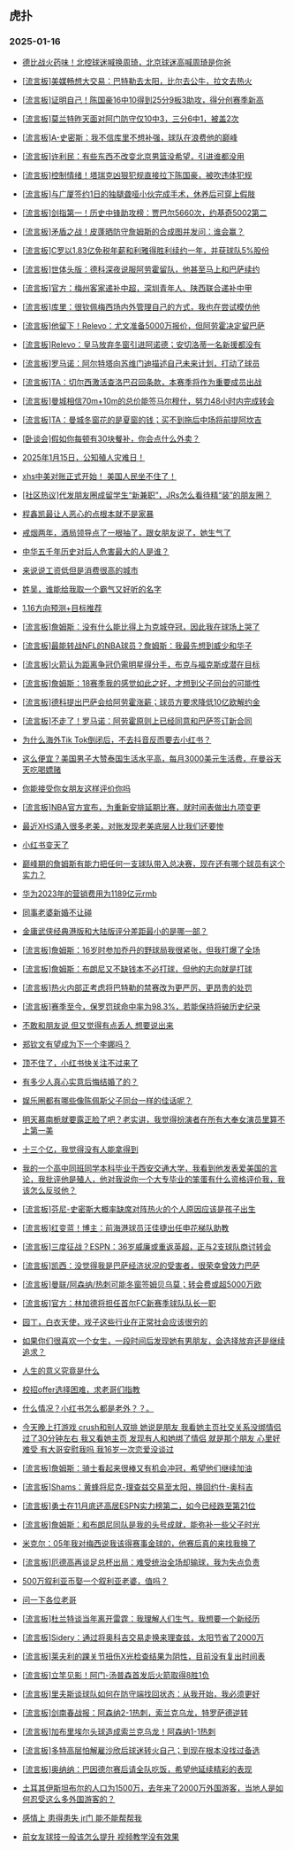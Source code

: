 ## 虎扑 
### 2025-01-16

+ [德比战火药味！北控球迷喊换周琦，北京球迷高喊周琦是你爸](https://bbs.hupu.com/630010339.html)

+ [[流言板]美媒畅想大交易：巴特勒去太阳，比尔去公牛，拉文去热火](https://bbs.hupu.com/630007331.html)

+ [[流言板]证明自己！陈国豪16中10得到25分9板3助攻，得分创赛季新高](https://bbs.hupu.com/630009836.html)

+ [[流言板]莫兰特昨天面对阿门防守仅10中3，三分6中1，被盖2次](https://bbs.hupu.com/630008857.html)

+ [[流言板]A-史密斯：我不信库里不想补强，球队在浪费他的巅峰](https://bbs.hupu.com/630007240.html)

+ [[流言板]许利民：有些东西不改变北京男篮没希望，引进谁都没用](https://bbs.hupu.com/630010657.html)

+ [[流言板]控制情绪！塔瑞克凶狠犯规直接拉下陈国豪，被吹违体犯规](https://bbs.hupu.com/630009595.html)

+ [[流言板]与广厦签约1日的独腿聋哑小伙完成手术，休养后可穿上假肢](https://bbs.hupu.com/630007140.html)

+ [[流言板]剑指第一！历史中锋助攻榜：贾巴尔5660次，约基奇5002第二](https://bbs.hupu.com/630009749.html)

+ [[流言板]矛盾之战！皮蓬晒防守詹姆斯的合成图并发问：谁会赢？](https://bbs.hupu.com/630007677.html)

+ [[流言板]C罗以1.83亿免税年薪和利雅得胜利续约一年，并获球队5%股份](https://bbs.hupu.com/630005861.html)

+ [[流言板]世体头版：德科深夜说服阿劳霍留队，他甚至马上和巴萨续约](https://bbs.hupu.com/630006012.html)

+ [[流言板]官方：梅州客家递补中超，深圳青年人、陕西联合递补中甲](https://bbs.hupu.com/630006519.html)

+ [[流言板]库里：很钦佩梅西场内外管理自己的方式，我也在尝试模仿他](https://bbs.hupu.com/630002510.html)

+ [[流言板]他留下！Relevo：尤文准备5000万报价，但阿劳霍决定留巴萨](https://bbs.hupu.com/630006219.html)

+ [[流言板]Relevo：皇马放弃冬窗引进阿诺德；安切洛蒂一名新援都没有](https://bbs.hupu.com/630005950.html)

+ [[流言板]罗马诺：阿尔特塔向苏维门迪描述自己未来计划，打动了球员](https://bbs.hupu.com/630007617.html)

+ [[流言板]TA：切尔西激活查洛巴召回条款，本赛季将作为重要成员出战](https://bbs.hupu.com/630007903.html)

+ [[流言板]曼城相信70m+10m的总价能签马尔穆什，努力48小时内完成转会](https://bbs.hupu.com/630006098.html)

+ [[流言板]TA：曼城冬窗花的是夏窗的钱；买不到拖后中场将前提阿坎吉](https://bbs.hupu.com/630005041.html)

+ [[卧谈会]假如你每顿有30块餐补，你会点什么外卖？](https://bbs.hupu.com/630008463.html)

+ [2025年1月15日，公知殖人灾难日！](https://bbs.hupu.com/630007266.html)

+ [xhs中美对账正式开始！ 美国人民坐不住了！](https://bbs.hupu.com/630007112.html)

+ [[社区热议]代发朋友圈成留学生“新兼职”，JRs怎么看待精“装”的朋友圈？](https://bbs.hupu.com/630007339.html)

+ [程鑫凯最让人恶心的点根本就不是家暴](https://bbs.hupu.com/630008668.html)

+ [戒烟两年，酒局领导点了一根抽了，跟女朋友说了，她生气了](https://bbs.hupu.com/630008483.html)

+ [中华五千年历史对后人危害最大的人是谁？](https://bbs.hupu.com/630010503.html)

+ [来说说工资低但是消费很高的城市](https://bbs.hupu.com/630010278.html)

+ [姓吴，谁能给我取一个霸气又好听的名字](https://bbs.hupu.com/630008315.html)

+ [1.16方向预测+目标推荐](https://bbs.hupu.com/630009217.html)

+ [[流言板]詹姆斯：没有什么能比得上为克城夺冠，因此我在球场上哭了](https://bbs.hupu.com/630011734.html)

+ [[流言板]最能转战NFL的NBA球员？詹姆斯：我最先想到威少和华子](https://bbs.hupu.com/630011156.html)

+ [[流言板]火箭认为距离争冠仍需明星得分手，布克与福克斯成潜在目标](https://bbs.hupu.com/630011555.html)

+ [[流言板]詹姆斯：18赛季我的感觉如此之好，才想到父子同台的可能性](https://bbs.hupu.com/630011299.html)

+ [[流言板]德科提出巴萨会给阿劳霍涨薪；球员方要求降低10亿欧解约金](https://bbs.hupu.com/630009674.html)

+ [[流言板]不走了！罗马诺：阿劳霍原则上已经同意和巴萨签订新合同](https://bbs.hupu.com/630009520.html)

+ [为什么海外Tik Tok倒闭后，不去抖音反而要去小红书？](https://bbs.hupu.com/630007838.html)

+ [这么便宜？美国男子大赞泰国生活水平高，每月3000美元生活费，在曼谷天天吃喝嫖赌](https://bbs.hupu.com/630007960.html)

+ [你能接受你女朋友这样评价你吗](https://bbs.hupu.com/630008156.html)

+ [[流言板]NBA官方宣布，为重新安排延期比赛，就时间表做出九项变更](https://bbs.hupu.com/630012035.html)

+ [最近XHS涌入很多老美，对账发现老美底层人比我们还要惨](https://bbs.hupu.com/630009554.html)

+ [小红书变天了](https://bbs.hupu.com/630010387.html)

+ [巅峰期的詹姆斯有能力把任何一支球队带入总决赛，现在还有哪个球员有这个实力？](https://bbs.hupu.com/630010134.html)

+ [华为2023年的营销费用为1189亿元rmb](https://bbs.hupu.com/630009126.html)

+ [同事老婆新婚不让碰](https://bbs.hupu.com/630012144.html)

+ [金庸武侠经典港版和大陆版评分差距最小的是哪一部？](https://bbs.hupu.com/630008898.html)

+ [[流言板]詹姆斯：16岁时参加乔丹的野球局我很紧张，但我打爆了全场](https://bbs.hupu.com/630012008.html)

+ [[流言板]詹姆斯：布朗尼又不缺钱本不必打球，但他的志向就是打球](https://bbs.hupu.com/630012218.html)

+ [[流言板]热火内部正考虑将巴特勒的禁赛改为更严厉、更昂贵的处罚](https://bbs.hupu.com/630012278.html)

+ [[流言板]赛季至今，保罗罚球命中率为98.3%，若能保持将破历史纪录](https://bbs.hupu.com/630012002.html)

+ [不敢和朋友说 但又觉得有点丢人 想要说出来](https://bbs.hupu.com/630011791.html)

+ [郑钦文有望成为下一个李娜吗？](https://bbs.hupu.com/630010445.html)

+ [顶不住了，小红书快关注不过来了](https://bbs.hupu.com/630011753.html)

+ [有多少人真心实意后悔结婚了的？](https://bbs.hupu.com/630010552.html)

+ [娱乐圈都有哪些像陈佩斯父子同台一样的佳话呢？](https://bbs.hupu.com/630010927.html)

+ [明天慕南栀就要露正脸了吧？老实讲，我觉得扮演者在所有大奉女演员里算不上第一美](https://bbs.hupu.com/630011089.html)

+ [十三个亿，我觉得没有人能拿得到](https://bbs.hupu.com/630011062.html)

+ [我的一个高中同班同学本科毕业于西安交通大学，我看到他发表爱美国的言论，我批评他是殖人，他对我说你一个大专毕业的笨蛋有什么资格评价我，我该怎么反驳他？](https://bbs.hupu.com/630011713.html)

+ [[流言板]芬尼-史密斯大概率缺席对阵热火的个人原因应该是孩子出生](https://bbs.hupu.com/630011402.html)

+ [[流言板]红变蓝！博主：前海港球员汪佳捷出任申花梯队助教](https://bbs.hupu.com/630007356.html)

+ [[流言板]三度征战？ESPN：36岁威廉或重返英超，正与2支球队商讨转会](https://bbs.hupu.com/630007304.html)

+ [[流言板]凯西：没觉得我是巴萨经济状况的受害者，很荣幸曾效力巴萨](https://bbs.hupu.com/630007127.html)

+ [[流言板]曼联/阿森纳/热刺可能冬窗签姆贝乌莫；转会费或超5000万欧](https://bbs.hupu.com/630011005.html)

+ [[流言板]官方：林加德将担任首尔FC新赛季球队队长一职](https://bbs.hupu.com/630006752.html)

+ [园丁，白衣天使，戏子这些行业在正常社会应该很穷的](https://bbs.hupu.com/630011306.html)

+ [如果你们很喜欢一个女生，一段时间后发现她有男朋友，会选择放弃还是继续追求？](https://bbs.hupu.com/630012331.html)

+ [人生的意义究竟是什么](https://bbs.hupu.com/630011379.html)

+ [校招offer选择困难，求老哥们指教](https://bbs.hupu.com/630011841.html)

+ [什么情况？小红书怎么都是老外？？。](https://bbs.hupu.com/630011627.html)

+ [今天晚上打游戏 crush和别人双排 她说是朋友  我看她主页社交关系没绑情侣 过了30分钟左右 我又看她主页 发现有人和她绑了情侣 就是那个朋友 心里好难受 有大哥安慰我吗 我16岁一次恋爱没谈过 ](https://bbs.hupu.com/630012376.html)

+ [[流言板]詹姆斯：骑士看起来很棒又有机会冲冠，希望他们继续加油](https://bbs.hupu.com/630011900.html)

+ [[流言板]Shams：黄蜂将尼克-理查兹交易至太阳，换回约什-奥科吉](https://bbs.hupu.com/630012823.html)

+ [[流言板]勇士在11月底还高居ESPN实力榜第二，如今已经跌至第21位](https://bbs.hupu.com/630011688.html)

+ [[流言板]詹姆斯：和布朗尼同队是我的头号成就，能弥补一些父子时光](https://bbs.hupu.com/630012146.html)

+ [米克尔：05年我对梅西说我该得赛事金球的，他赛后真的来找我换了](https://bbs.hupu.com/630007808.html)

+ [[流言板]厄德高再谈足总杯出局：难受统治全场却输球，我为失点负责](https://bbs.hupu.com/630010804.html)

+ [500万叙利亚币娶一个叙利亚老婆，值吗？](https://bbs.hupu.com/630011642.html)

+ [问一下各位老哥](https://bbs.hupu.com/630011672.html)

+ [[流言板]杜兰特谈当年离开雷霆：我理解人们生气，我想要一个新经历](https://bbs.hupu.com/630012673.html)

+ [[流言板]Sidery：通过将奥科吉交易走换来理查兹，太阳节省了2000万](https://bbs.hupu.com/630012964.html)

+ [[流言板]莱夫利的踝关节扭伤X光检查结果为阴性，目前没有复出时间表](https://bbs.hupu.com/630012201.html)

+ [[流言板]立竿见影！阿门-汤普森首发后火箭取得8胜1负](https://bbs.hupu.com/630012800.html)

+ [[流言板]里夫斯谈球队如何在防守端找回状态：从我开始，我必须更好](https://bbs.hupu.com/630012667.html)

+ [[流言板]剑南春战报：阿森纳2-1热刺，索兰克乌龙，特罗萨德逆转](https://bbs.hupu.com/630012852.html)

+ [[流言板]加布里埃尔头球造成索兰克乌龙！阿森纳1-1热刺](https://bbs.hupu.com/630012582.html)

+ [[流言板]多特高层怕解雇沙欣后球迷转火自己；到现在根本没找过备选](https://bbs.hupu.com/630009875.html)

+ [[流言板]奥纳纳：巴因德尔赛后请全队吃饭，希望他延续精彩的表现](https://bbs.hupu.com/630008503.html)

+ [土耳其伊斯坦布尔的人口为1500万，去年来了2000万外国游客，当地人是如何忍受这么多外国游客的？](https://bbs.hupu.com/630012618.html)

+ [感情上 患得患失 jr门 能不能帮帮我](https://bbs.hupu.com/630012422.html)

+ [前女友球技一般该怎么提升 视频教学没有效果](https://bbs.hupu.com/630012137.html)

